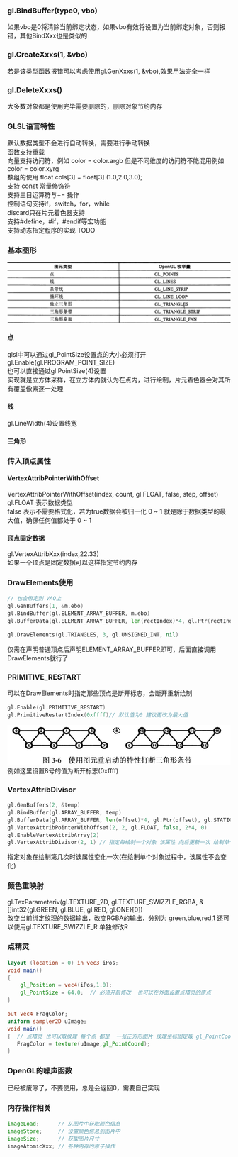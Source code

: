 ### gl.BindBuffer(type0, vbo)
如果vbo是0将清除当前绑定状态，如果vbo有效将设置为当前绑定对象，否则报错，其他BindXxx也是类似的
### gl.CreateXxxs(1, &vbo)
若是该类型函数报错可以考虑使用gl.GenXxxs(1, &vbo),效果用法完全一样
### gl.DeleteXxxs()
大多数对象都是使用完毕需要删除的，删除对象节约内存
### GLSL语言特性
默认数据类型不会进行自动转换，需要进行手动转换<br>
函数支持重载<br>
向量支持访问符，例如 color = color.argb 但是不同维度的访问符不能混用例如 color = color.xyrg<br>
数组的使用 float cols[3] = float[3] (1.0,2.0,3.0);<br>
支持 const 常量修饰符<br>
支持三目运算符与+= 操作<br>
控制语句支持if，switch，for，while<br>
discard只在片元着色器支持<br>
支持#define，#if，#endif等宏功能<br>
支持动态指定程序的实现 TODO <br>
### 基本图形
![img_9.png](img_9.png)
#### 点
glsl中可以通过gl_PointSize设置点的大小必须打开gl.Enable(gl.PROGRAM_POINT_SIZE)<br>
也可以直接通过gl.PointSize(4)设置<br>
实现就是立方体采样，在立方体内就认为在点内，进行绘制，片元着色器会对其所有覆盖像素逐一处理
#### 线
gl.LineWidth(4)设置线宽
#### 三角形
### 传入顶点属性
#### VertexAttribPointerWithOffset
VertexAttribPointerWithOffset(index, count, gl.FLOAT, false, step, offset)<br>
gl.FLOAT 表示数据类型<br>
false 表示不需要格式化，若为true数据会被归一化 0 ~ 1 就是除于数据类型的最大值，确保任何值都处于 0 ~ 1
#### 顶点固定数据
gl.VertexAttribXxx(index,22.33)<br>
如果一个顶点是固定数据可以这样指定节约内存
### DrawElements使用
```go
// 也会绑定到 VAO上
gl.GenBuffers(1, &m.ebo)
gl.BindBuffer(gl.ELEMENT_ARRAY_BUFFER, m.ebo)
gl.BufferData(gl.ELEMENT_ARRAY_BUFFER, len(rectIndex)*4, gl.Ptr(rectIndex), gl.STATIC_DRAW)
```
```go
gl.DrawElements(gl.TRIANGLES, 3, gl.UNSIGNED_INT, nil)
```
仅需在声明普通顶点后声明ELEMENT_ARRAY_BUFFER即可，后面直接调用DrawElements就行了
### PRIMITIVE_RESTART
可以在DrawElements时指定那些顶点是断开标志，会断开重新绘制
```go
gl.Enable(gl.PRIMITIVE_RESTART)
gl.PrimitiveRestartIndex(0xffff)// 默认值为0 建议更改为最大值
```
![img_10.png](img_10.png)
例如这里设置8号的值为断开标志(0xffff)
### VertexAttribDivisor
```go
gl.GenBuffers(2, &temp)
gl.BindBuffer(gl.ARRAY_BUFFER, temp)
gl.BufferData(gl.ARRAY_BUFFER, len(offset)*4, gl.Ptr(offset), gl.STATIC_DRAW)
gl.VertexAttribPointerWithOffset(2, 2, gl.FLOAT, false, 2*4, 0)
gl.EnableVertexAttribArray(2)
gl.VertexAttribDivisor(2, 1) // 指定每绘制一个对象 该属性 向后更新一次 绘制单个对象过程中 该属性不会发生变化
```
指定对象在绘制第几次时该属性变化一次(在绘制单个对象过程中，该属性不会变化)
### 颜色重映射
gl.TexParameteriv(gl.TEXTURE_2D, gl.TEXTURE_SWIZZLE_RGBA, &[]int32{gl.GREEN, gl.BLUE, gl.RED, gl.ONE}[0])<br>
改变当前绑定纹理的数据输出，改变RGBA的输出，分别为 green,blue,red,1 还可以使用gl.TEXTURE_SWIZZLE_R 单独修改R
### 点精灵
```glsl
layout (location = 0) in vec3 iPos;
void main()
{
    gl_Position = vec4(iPos,1.0);
    gl_PointSize = 64.0;  // 必须开启修改  也可以在外面设置点精灵的原点
}
```
```glsl
out vec4 FragColor;
uniform sampler2D uImage;
void main()
{  // 点精灵 也可以取纹理 每个点 都是  一张正方形图片 纹理坐标固定取 gl_PointCoord
   FragColor = texture(uImage,gl_PointCoord);
}
```
### OpenGL的噪声函数
已经被废除了，不要使用，总是会返回0，需要自己实现
### 内存操作相关
```glsl
imageLoad;      // 从图片中获取颜色信息
imageStore;     // 设置颜色信息到图片中
imageSize;      // 获取图片尺寸
imageAtomicXxx; // 各种内存的原子操作
```